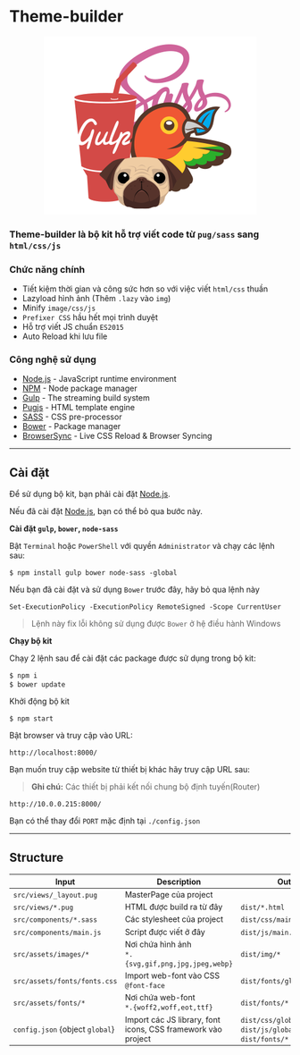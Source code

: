 # Theme-builder

<!-- ![Image] -->

<p align="center">
	<img src="src/assets/images/gulp-pug-sass-bower.png">
</p>

### **Theme-builder là bộ kit hỗ trợ viết code từ `pug/sass` sang `html/css/js`**

### Chức năng chính
- Tiết kiệm thời gian và công sức hơn so với việc viết `html/css` thuần
- Lazyload hình ảnh (Thêm `.lazy` vào `img`)
- Minify `image/css/js`
- `Prefixer CSS` hầu hết mọi trình duyệt
- Hỗ trợ viết JS chuẩn `ES2015`
- Auto Reload khi lưu file

### Công nghệ sử dụng
- [Node.js] - JavaScript runtime environment
- [NPM] - Node package manager
- [Gulp] - The streaming build system
- [Pugjs] - HTML template engine
- [SASS] - CSS pre-processor
- [Bower] - Package manager
- [BrowserSync] - Live CSS Reload & Browser Syncing

***

## Cài đặt

Để sử dụng bộ kit, bạn phải cài đặt [Node.js].

Nếu đã cài đặt [Node.js], bạn có thể bỏ qua bước này.

**Cài đặt `gulp`, `bower`, `node-sass`**

Bật `Terminal` hoặc `PowerShell` với quyền `Administrator` và chạy các lệnh sau:

```
$ npm install gulp bower node-sass -global
```

Nếu bạn đã cài đặt và sử dụng `Bower` trước đây, hãy bỏ qua lệnh này
```
Set-ExecutionPolicy -ExecutionPolicy RemoteSigned -Scope CurrentUser
```

> Lệnh này fix lỗi không sử dụng được `Bower` ở hệ điều hành Windows

**Chạy bộ kit**

Chạy 2 lệnh sau để cài đặt các package được sử dụng trong bộ kit:

```
$ npm i
$ bower update
```

Khởi động bộ kit

```
$ npm start
```

Bật browser và truy cập vào URL:

```
http://localhost:8000/
```

Bạn muốn truy cập website từ thiết bị khác hãy truy cập URL sau:
> **Ghi chú:** Các thiết bị phải kết nối chung bộ định tuyến(Router)

```
http://10.0.0.215:8000/
```

Bạn có thể thay đổi `PORT` mặc định tại `./config.json`
***

## Structure

| Input | Description | Output |
| ------ | ------ | ------ |
| `src/views/_layout.pug` | MasterPage của project | |
| `src/views/*.pug` | HTML được build ra từ đây | `dist/*.html` |
| `src/components/*.sass` | Các stylesheet của project | `dist/css/main.min.css` |
| `src/components/main.js` | Script được viết ở đây | `dist/js/main.min.js` |
| `src/assets/images/*` | Nơi chứa hình ảnh <br> `*.{svg,gif,png,jpg,jpeg,webp}` | `dist/img/*` |
| `src/assets/fonts/fonts.css` | Import web-font vào CSS <br> `@font-face` | `dist/fonts/global.min.css` |
| `src/assets/fonts/*` | Nơi chứa web-font <br> `*.{woff2,woff,eot,ttf}` | `dist/fonts/*` |
| `config.json` {object `global`} | Import các JS library, font icons, CSS framework vào project | `dist/css/global.min.css` <br> `dist/js/global.min.js` <br> `dist/fonts/*` |


[//]: # (These are reference links used in the body of this note and get stripped out when the markdown processor does its job. There is no need to format nicely because it shouldn't be seen. Thanks SO - http://stackoverflow.com/questions/4823468/store-comments-in-markdown-syntax)

[Node.js]: https://nodejs.org/
[NPM]: https://www.npmjs.com/
[Gulp]: https://gulpjs.com/
[Pugjs]: https://pugjs.org/
[SASS]: https://sass-lang.com/
[Bower]: https://bower.io/
[BrowserSync]: https://www.browsersync.io/
[Image]: src/assets/images/gulp-pug-sass-bower.png